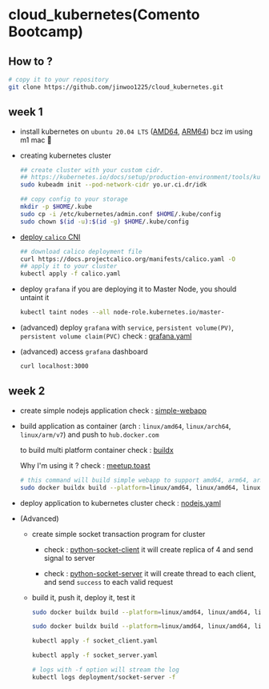 # cloud_kubernetes(Comento Bootcamp)

## How to ?

```bash
# copy it to your repository
git clone https://github.com/jinwoo1225/cloud_kubernetes.git
```



## week 1

- install kubernetes on `ubuntu 20.04 LTS`  ([AMD64](https://github.com/jinwoo1225/cloud_kubernetes/blob/master/install_kubernetes_ubuntu_amd64.sh), [ARM64](https://github.com/jinwoo1225/cloud_kubernetes/blob/master/install_kubernetes_ubuntu_arm64.sh))
  bcz im using m1 mac 🤣

- creating kubernetes cluster 

  ```bash
  ## create cluster with your custom cidr. 
  ## https://kubernetes.io/docs/setup/production-environment/tools/kubeadm/create-cluster-kubeadm/#initializing-your-control-plane-node
  sudo kubeadm init --pod-network-cidr yo.ur.ci.dr/idk
  
  ## copy config to your storage
  mkdir -p $HOME/.kube
  sudo cp -i /etc/kubernetes/admin.conf $HOME/.kube/config
  sudo chown $(id -u):$(id -g) $HOME/.kube/config
  ```

  

- [deploy `calico` CNI](https://docs.projectcalico.org/getting-started/kubernetes/self-managed-onprem/onpremises)

  ```bash
  ## download calico deployment file
  curl https://docs.projectcalico.org/manifests/calico.yaml -O
  ## apply it to your cluster
  kubectl apply -f calico.yaml
  ```

  

- deploy `grafana`
  if you are deploying it to Master Node, you should untaint it

  ```bash
  kubectl taint nodes --all node-role.kubernetes.io/master-
  ```

  

- (advanced) deploy `grafana` with `service`, `persistent volume(PV)`, `persistent volume claim(PVC)` 
  check : [grafana.yaml](https://github.com/jinwoo1225/cloud_kubernetes/blob/master/grafana.yaml)

- (advanced) access `grafana` dashboard

  ``````bash
  curl localhost:3000
  ``````

  

## week 2

- create simple nodejs application
  check : [simple-webapp](https://github.com/jinwoo1225/cloud_kubernetes/tree/master/simple_webapp)

- build application as container (arch : `linux/amd64`, `linux/arch64`, `linux/arm/v7`) and push to `hub.docker.com`

  to build multi platform container check : [buildx](https://docs.docker.com/buildx/working-with-buildx/)

  Why I'm using it ? check : [meetup.toast](https://meetup.toast.com/posts/255)

  ```bash
  # this command will build simple webapp to support amd64, arm64, armv7 and push to hub.docker.com
  sudo docker buildx build --platform=linux/amd64, linux/amd64, linux/arm/v7 -t jinwoo17962/simple-webapp ./simple_webapp --push
  ```

- deploy application to kubernetes cluster
  check : [nodejs.yaml](https://github.com/jinwoo1225/cloud_kubernetes/blob/master/nodejs.yaml)

- (Advanced)

  - create simple socket transaction program for cluster

    - check : [python-socket-client](https://github.com/jinwoo1225/cloud_kubernetes/tree/master/python_socket_client)
      it will create replica of 4 and send signal to server

    - check : [python-socket-server](https://github.com/jinwoo1225/cloud_kubernetes/tree/master/python_socket_server)
      it will create thread to each client, and send `success` to each valid request

  - build it, push it, deploy it, test it

    ```bash
    sudo docker buildx build --platform=linux/amd64, linux/amd64, linux/arm/v7 -t jinwoo17962/python-socket-client ./python_socket_client --push
    
    sudo docker buildx build --platform=linux/amd64, linux/amd64, linux/arm/v7 -t jinwoo17962/python-socket-server ./python_socket_server --push
    
    kubectl apply -f socket_client.yaml
    
    kubectl apply -f socket_server.yaml
    
    # logs with -f option will stream the log
    kubectl logs deployment/socket-server -f
    ```

    

